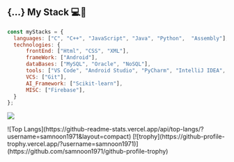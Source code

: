 ## {...} My Stack 💻🚀
```js
const myStacks = {
  languages: ["C", "C++", "JavaScript", "Java", "Python",  "Assembly"],
  technologies: {
      frontEnd: ["Html", "CSS", "XML"],
      frameWork: ["Android"],
      dataBases: ["MySQL", "Oracle", "NoSQL"],
      tools: ["VS Code", "Android Studio", "PyCharm", "IntelliJ IDEA", "CodeBlocks"],
      VCS: ["Git"],
      AI_Framework: ["Scikit-learn"],
      MISC: ["Firebase"],
  }
};
```

<p>
  <img src="https://github-readme-stats.vercel.app/api?username=samnoon1971&show_icons=true">
</p>
![Top Langs](https://github-readme-stats.vercel.app/api/top-langs/?username=samnoon1971&layout=compact)
[![trophy](https://github-profile-trophy.vercel.app/?username=samnoon1971)](https://github.com/samnoon1971/github-profile-trophy)








